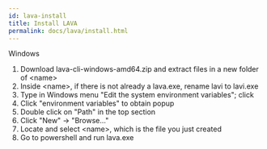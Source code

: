 ```yaml
---
id: lava-install
title: Install LAVA
permalink: docs/lava/install.html
---
```


Windows <br />
1. Download lava-cli-windows-amd64.zip and extract files in a new folder of \<name\> <br />
2. Inside \<name\>, if there is not already a lava.exe, rename lavi to lavi.exe <br />   
3. Type in Windows menu "Edit the system environment variables"; click <br /> 
4. Click "environment variables" to obtain popup <br />
5. Double click on "Path" in the top section <br />
6. Click "New" -> "Browse..." <br />
7. Locate and select \<name\>, which is the file you just created <br />
8. Go to powershell and run lava.exe <br />

